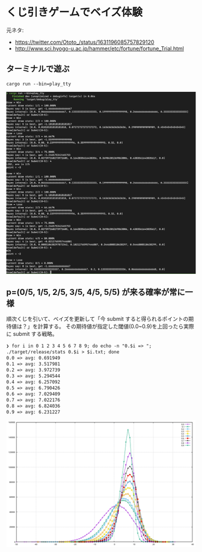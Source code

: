 # くじ引きゲームでベイズ体験

元ネタ:

* https://twitter.com/Ototo_/status/1631196085757829120
* http://www.sci.hyogo-u.ac.jp/hammer/etc/fortune/fortune_Trial.html

## ターミナルで遊ぶ

```
cargo run --bin=play_tty
```

![](images/tty_ss.png)

## p=(0/5, 1/5, 2/5, 3/5, 4/5, 5/5) が来る確率が常に一様

順次くじを引いて、ベイズを更新して「今 submit すると得られるポイントの期待値は？」を計算する。
その期待値が指定した閾値(0.0~0.9)を上回ったら実際に submit する戦略。

```
❯ for i in 0 1 2 3 4 5 6 7 8 9; do echo -n "0.$i => "; ./target/release/stats 0.$i > $i.txt; done
0.0 => avg: 0.691949
0.1 => avg: 3.517981
0.2 => avg: 3.972739
0.3 => avg: 5.294544
0.4 => avg: 6.257092
0.5 => avg: 6.790426
0.6 => avg: 7.029409
0.7 => avg: 7.022176
0.8 => avg: 6.824036
0.9 => avg: 6.231227
```

![](images/uniform-p_point_by_th.svg)
